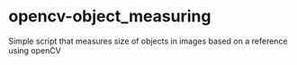 # opencv-object_measuring
Simple script that measures size of objects in images based on a reference using openCV

